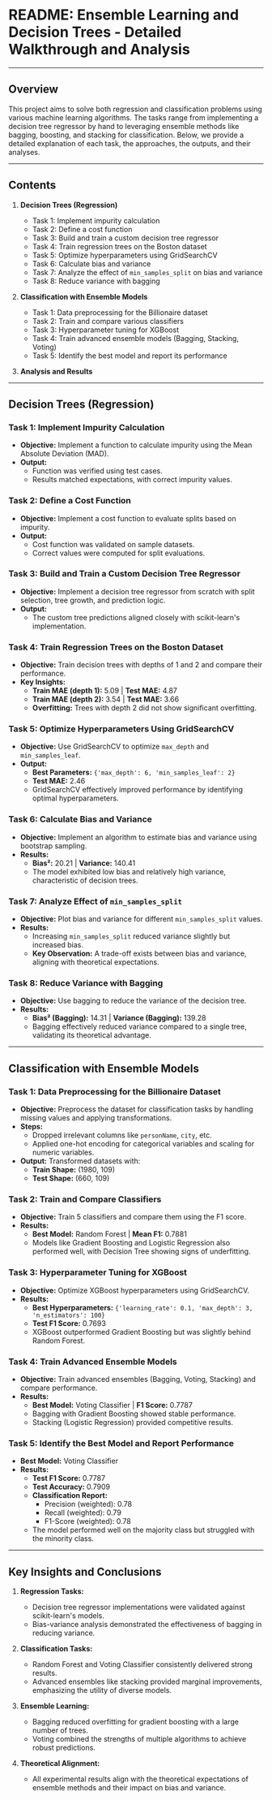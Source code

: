 # README: Ensemble Learning and Decision Trees - Detailed Walkthrough and Analysis

---

## Overview

This project aims to solve both regression and classification problems using various machine learning algorithms. The tasks range from implementing a decision tree regressor by hand to leveraging ensemble methods like bagging, boosting, and stacking for classification. Below, we provide a detailed explanation of each task, the approaches, the outputs, and their analyses.

---

## Contents

1. **Decision Trees (Regression)**
   - Task 1: Implement impurity calculation
   - Task 2: Define a cost function
   - Task 3: Build and train a custom decision tree regressor
   - Task 4: Train regression trees on the Boston dataset
   - Task 5: Optimize hyperparameters using GridSearchCV
   - Task 6: Calculate bias and variance
   - Task 7: Analyze the effect of `min_samples_split` on bias and variance
   - Task 8: Reduce variance with bagging

2. **Classification with Ensemble Models**
   - Task 1: Data preprocessing for the Billionaire dataset
   - Task 2: Train and compare various classifiers
   - Task 3: Hyperparameter tuning for XGBoost
   - Task 4: Train advanced ensemble models (Bagging, Stacking, Voting)
   - Task 5: Identify the best model and report its performance

3. **Analysis and Results**

---

## Decision Trees (Regression)

### Task 1: Implement Impurity Calculation
- **Objective:** Implement a function to calculate impurity using the Mean Absolute Deviation (MAD).
- **Output:**
  - Function was verified using test cases.
  - Results matched expectations, with correct impurity values.

### Task 2: Define a Cost Function
- **Objective:** Implement a cost function to evaluate splits based on impurity.
- **Output:**
  - Cost function was validated on sample datasets.
  - Correct values were computed for split evaluations.

### Task 3: Build and Train a Custom Decision Tree Regressor
- **Objective:** Implement a decision tree regressor from scratch with split selection, tree growth, and prediction logic.
- **Output:**
  - The custom tree predictions aligned closely with scikit-learn's implementation.

### Task 4: Train Regression Trees on the Boston Dataset
- **Objective:** Train decision trees with depths of 1 and 2 and compare their performance.
- **Key Insights:**
  - **Train MAE (depth 1):** 5.09 | **Test MAE:** 4.87
  - **Train MAE (depth 2):** 3.54 | **Test MAE:** 3.66
  - **Overfitting:** Trees with depth 2 did not show significant overfitting.

### Task 5: Optimize Hyperparameters Using GridSearchCV
- **Objective:** Use GridSearchCV to optimize `max_depth` and `min_samples_leaf`.
- **Output:**
  - **Best Parameters:** `{'max_depth': 6, 'min_samples_leaf': 2}`
  - **Test MAE:** 2.46
  - GridSearchCV effectively improved performance by identifying optimal hyperparameters.

### Task 6: Calculate Bias and Variance
- **Objective:** Implement an algorithm to estimate bias and variance using bootstrap sampling.
- **Results:**
  - **Bias²:** 20.21 | **Variance:** 140.41
  - The model exhibited low bias and relatively high variance, characteristic of decision trees.

### Task 7: Analyze Effect of `min_samples_split`
- **Objective:** Plot bias and variance for different `min_samples_split` values.
- **Results:**
  - Increasing `min_samples_split` reduced variance slightly but increased bias.
  - **Key Observation:** A trade-off exists between bias and variance, aligning with theoretical expectations.

### Task 8: Reduce Variance with Bagging
- **Objective:** Use bagging to reduce the variance of the decision tree.
- **Results:**
  - **Bias² (Bagging):** 14.31 | **Variance (Bagging):** 139.28
  - Bagging effectively reduced variance compared to a single tree, validating its theoretical advantage.

---

## Classification with Ensemble Models

### Task 1: Data Preprocessing for the Billionaire Dataset
- **Objective:** Preprocess the dataset for classification tasks by handling missing values and applying transformations.
- **Steps:**
  - Dropped irrelevant columns like `personName`, `city`, etc.
  - Applied one-hot encoding for categorical variables and scaling for numeric variables.
- **Output:** Transformed datasets with:
  - **Train Shape:** (1980, 109)
  - **Test Shape:** (660, 109)

### Task 2: Train and Compare Classifiers
- **Objective:** Train 5 classifiers and compare them using the F1 score.
- **Results:**
  - **Best Model:** Random Forest | **Mean F1:** 0.7881
  - Models like Gradient Boosting and Logistic Regression also performed well, with Decision Tree showing signs of underfitting.

### Task 3: Hyperparameter Tuning for XGBoost
- **Objective:** Optimize XGBoost hyperparameters using GridSearchCV.
- **Results:**
  - **Best Hyperparameters:** `{'learning_rate': 0.1, 'max_depth': 3, 'n_estimators': 100}`
  - **Test F1 Score:** 0.7693
  - XGBoost outperformed Gradient Boosting but was slightly behind Random Forest.

### Task 4: Train Advanced Ensemble Models
- **Objective:** Train advanced ensembles (Bagging, Voting, Stacking) and compare performance.
- **Results:**
  - **Best Model:** Voting Classifier | **F1 Score:** 0.7787
  - Bagging with Gradient Boosting showed stable performance.
  - Stacking (Logistic Regression) provided competitive results.

### Task 5: Identify the Best Model and Report Performance
- **Best Model:** Voting Classifier
- **Results:**
  - **Test F1 Score:** 0.7787
  - **Test Accuracy:** 0.7909
  - **Classification Report:**
    - Precision (weighted): 0.78
    - Recall (weighted): 0.79
    - F1-Score (weighted): 0.78
  - The model performed well on the majority class but struggled with the minority class.

---

## Key Insights and Conclusions

1. **Regression Tasks:**
   - Decision tree regressor implementations were validated against scikit-learn's models.
   - Bias-variance analysis demonstrated the effectiveness of bagging in reducing variance.

2. **Classification Tasks:**
   - Random Forest and Voting Classifier consistently delivered strong results.
   - Advanced ensembles like stacking provided marginal improvements, emphasizing the utility of diverse models.

3. **Ensemble Learning:**
   - Bagging reduced overfitting for gradient boosting with a large number of trees.
   - Voting combined the strengths of multiple algorithms to achieve robust predictions.

4. **Theoretical Alignment:**
   - All experimental results align with the theoretical expectations of ensemble methods and their impact on bias and variance.
